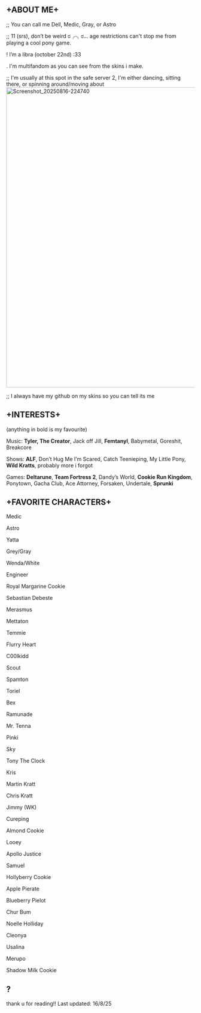 ## __+ABOUT ME+__
;; You can call me Dell, Medic, Gray, or Astro 

;; 11 (srs), don’t be weird ರ⁠╭⁠╮⁠ರ… age restrictions can't stop me from playing a cool pony game.

! I’m a libra (october 22nd) :33

. I'm multifandom as you can see from the skins i make.

;; I'm usually at this spot in the safe server 2, I'm either dancing, sitting there, or spinning around/moving about
<img width="1280" height="800" alt="Screenshot_20250816-224740" src="https://github.com/user-attachments/assets/127031a3-acca-45f1-a9ca-67f1e9edeb7e" />



;; I always have my github on my skins so you can tell its me 
## __+INTERESTS+__

(anything in bold is my favourite)

Music:
**Tyler, The Creator**, Jack off Jill, **Femtanyl**, Babymetal, Goreshit, Breakcore

Shows:
**ALF**, Don’t Hug Me I’m Scared, Catch Teenieping, My Little Pony, **Wild Kratts**, probably more i forgot

Games:
**Deltarune**, **Team Fortress 2**, Dandy’s World, **Cookie Run Kingdom**, Ponytown, Gacha Club, Ace Attorney, Forsaken, Undertale, **Sprunki**

## +FAVORITE CHARACTERS+

Medic

Astro 

Yatta

Grey/Gray

Wenda/White

Engineer

Royal Margarine Cookie

Sebastian Debeste

Merasmus

Mettaton

Temmie

Flurry Heart

C00lkidd

Scout

Spamton

Toriel

Bex

Ramunade

Mr. Tenna

Pinki

Sky

Tony The Clock

Kris

Martin Kratt

Chris Kratt

Jimmy (WK)

Cureping

Almond Cookie

Looey

Apollo Justice

Samuel

Hollyberry Cookie

Apple Pierate

Blueberry Pielot

Chur Bum

Noelle Holliday

Cleonya

Usalina

Merupo

Shadow Milk Cookie

## ?

thank u for reading!! Last updated: 16/8/25
